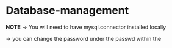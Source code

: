 # Database-management

**NOTE**
-> You will need to have mysql.connector installed locally

-> you can change the password under the passwd within the 

